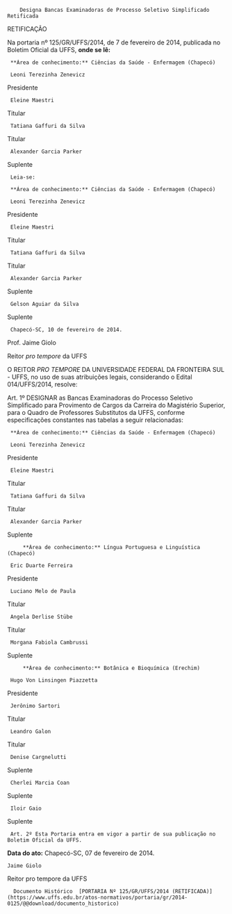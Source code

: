         Designa Bancas Examinadoras de Processo Seletivo Simplificado Retificada  

RETIFICAÇÃO

 Na portaria nº 125/GR/UFFS/2014, de 7 de fevereiro de 2014, publicada no Boletim Oficial da UFFS, **onde se lê:**

     **Área de conhecimento:** Ciências da Saúde - Enfermagem (Chapecó)

     Leoni Terezinha Zenevicz

   Presidente

     Eleine Maestri

   Titular

     Tatiana Gaffuri da Silva

   Titular

     Alexander Garcia Parker

   Suplente

     Leia-se:

     **Área de conhecimento:** Ciências da Saúde - Enfermagem (Chapecó)

     Leoni Terezinha Zenevicz

   Presidente

     Eleine Maestri

   Titular

     Tatiana Gaffuri da Silva

   Titular

     Alexander Garcia Parker

   Suplente

     Gelson Aguiar da Silva

   Suplente

     Chapecó-SC, 10 de fevereiro de 2014.

 Prof. Jaime Giolo

 Reitor *pro tempore* da UFFS

 O REITOR *PRO TEMPORE* DA UNIVERSIDADE FEDERAL DA FRONTEIRA SUL - UFFS, no uso de suas atribuições legais, considerando o Edital 014/UFFS/2014, resolve:

 Art. 1º DESIGNAR as Bancas Examinadoras do Processo Seletivo Simplificado para Provimento de Cargos da Carreira do Magistério Superior, para o Quadro de Professores Substitutos da UFFS, conforme especificações constantes nas tabelas a seguir relacionadas:

     **Área de conhecimento:** Ciências da Saúde - Enfermagem (Chapecó)

     Leoni Terezinha Zenevicz

   Presidente

     Eleine Maestri

   Titular

     Tatiana Gaffuri da Silva

   Titular

     Alexander Garcia Parker

   Suplente

         **Área de conhecimento:** Língua Portuguesa e Linguística (Chapecó)

     Eric Duarte Ferreira

   Presidente

     Luciano Melo de Paula

   Titular

     Angela Derlise Stübe

   Titular

     Morgana Fabiola Cambrussi

   Suplente

         **Área de conhecimento:** Botânica e Bioquímica (Erechim)

     Hugo Von Linsingen Piazzetta

   Presidente

     Jerônimo Sartori

   Titular

     Leandro Galon

   Titular

     Denise Cargnelutti

   Suplente

     Cherlei Marcia Coan

   Suplente

     Iloir Gaio

   Suplente

     Art. 2º Esta Portaria entra em vigor a partir de sua publicação no Boletim Oficial da UFFS.

  

   **Data do ato:** Chapecó-SC, 07 de fevereiro de 2014.   
 

    Jaime Giolo    
 Reitor pro tempore da UFFS 

      Documento Histórico  [PORTARIA Nº 125/GR/UFFS/2014 (RETIFICADA)](https://www.uffs.edu.br/atos-normativos/portaria/gr/2014-0125/@@download/documento_historico)     
      